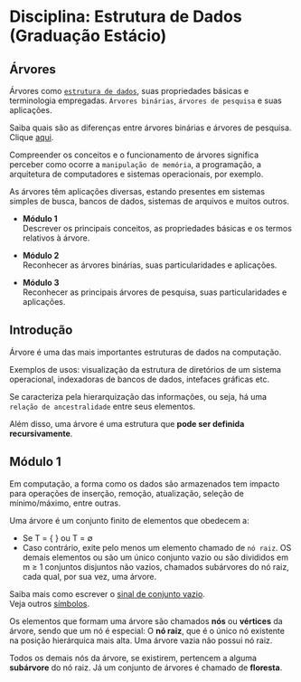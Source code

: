 # Disciplina: Estrutura de Dados (Graduação Estácio)
## Árvores

Árvores como [`estrutura de dados`](https://github.com/gbbenicio/blog/blob/main/ti/estrutura-de-dados/definicao-estruturas-de-dados.md), suas propriedades básicas e terminologia empregadas. `Árvores binárias`, `árvores de pesquisa` e suas aplicações.

Saiba quais são as diferenças entre árvores binárias e árvores de pesquisa. Clique [aqui](https://github.com/gbbenicio/blog/blob/main/ti/estrutura-de-dados/diferencas-entre-arvores-binarias-e-de-pesquisa.md).

Compreender os conceitos e o funcionamento de árvores significa perceber como ocorre a `manipulação de memória`, a programação, a arquitetura de computadores e sistemas operacionais, por exemplo.

As árvores têm aplicações diversas, estando presentes em sistemas simples de busca, bancos de dados, sistemas de arquivos e muitos outros.

- **Módulo 1**  
Descrever os principais conceitos, as propriedades básicas e os termos relativos à árvore.

- **Módulo 2**  
Reconhecer as árvores binárias, suas particularidades e aplicações.

- **Módulo 3**  
Reconhecer as principais árvores de pesquisa, suas particularidades e aplicações.

## Introdução

Árvore é uma das mais importantes estruturas de dados na computação.

Exemplos de usos: visualização da estrutura de diretórios de um sistema operacional, indexadoras de bancos de dados, intefaces gráficas etc.

Se caracteriza pela hierarquização das informações, ou seja, há uma `relação de ancestralidade` entre seus elementos.

Além disso, uma árvore é uma estrutura que **pode ser definida recursivamente**.

## Módulo 1

Em computação, a forma como os dados são armazenados tem impacto para operações de inserção, remoção, atualização, seleção de mínimo/máximo, entre outras.

Uma árvore é um conjunto finito de elementos que obedecem a:

- Se T = { } ou T = ∅
- Caso contrário, exite pelo menos um elemento chamado de `nó raiz`. OS demais elementos ou são um único conjunto vazio ou são divididos em m ≥ 1 conjuntos disjuntos não vazios, chamados subárvores do nó raiz, cada qual, por sua vez, uma árvore.

Saiba mais como escrever o [sinal de conjunto vazio](https://pt.piliapp.com/symbols/null-sign/).  
Veja outros [símbolos](https://pt.piliapp.com/symbol/).

Os elementos que formam uma árvore são chamados **nós** ou **vértices** da árvore, sendo que um nó é especial: O **nó raiz**, que é o único nó existente na posição hierárquica mais alta. Uma árvore vazia não possui nó raiz.

Todos os demais nós da árvore, se existirem, pertencem a alguma **subárvore** do nó raiz. Já um conjunto de árvores é chamado de **floresta**. 
